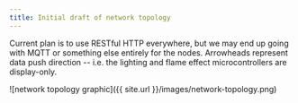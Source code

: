 ```yaml
---
title: Initial draft of network topology
---
```


Current plan is to use RESTful HTTP everywhere, but we may end up going with MQTT or something
else entirely for the nodes. Arrowheads represent data push direction -- i.e. the lighting
and flame effect microcontrollers are display-only.

![network topology graphic]({{ site.url }}/images/network-topology.png)
